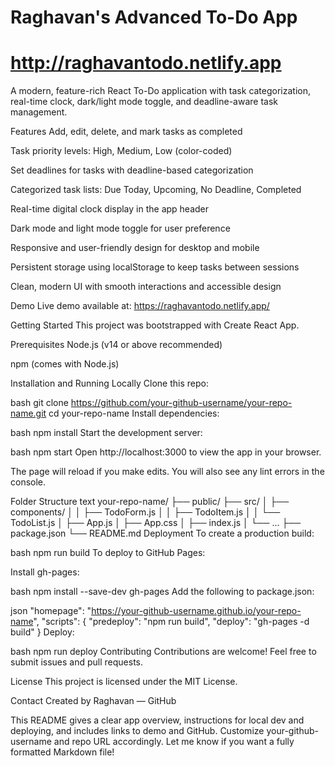 # Raghavan's Advanced To-Do App



# http://raghavantodo.netlify.app
A modern, feature-rich React To-Do application with task categorization, real-time clock, dark/light mode toggle, and deadline-aware task management.

Features
Add, edit, delete, and mark tasks as completed

Task priority levels: High, Medium, Low (color-coded)

Set deadlines for tasks with deadline-based categorization

Categorized task lists: Due Today, Upcoming, No Deadline, Completed

Real-time digital clock display in the app header

Dark mode and light mode toggle for user preference

Responsive and user-friendly design for desktop and mobile

Persistent storage using localStorage to keep tasks between sessions

Clean, modern UI with smooth interactions and accessible design

Demo
Live demo available at: https://raghavantodo.netlify.app/

Getting Started
This project was bootstrapped with Create React App.

Prerequisites
Node.js (v14 or above recommended)

npm (comes with Node.js)

Installation and Running Locally
Clone this repo:

bash
git clone https://github.com/your-github-username/your-repo-name.git
cd your-repo-name
Install dependencies:

bash
npm install
Start the development server:

bash
npm start
Open http://localhost:3000 to view the app in your browser.

The page will reload if you make edits. You will also see any lint errors in the console.

Folder Structure
text
your-repo-name/
├── public/
├── src/
│   ├── components/
│   │   ├── TodoForm.js
│   │   ├── TodoItem.js
│   │   └── TodoList.js
│   ├── App.js
│   ├── App.css
│   ├── index.js
│   └── ...
├── package.json
└── README.md
Deployment
To create a production build:

bash
npm run build
To deploy to GitHub Pages:

Install gh-pages:

bash
npm install --save-dev gh-pages
Add the following to package.json:

json
"homepage": "https://your-github-username.github.io/your-repo-name",
"scripts": {
  "predeploy": "npm run build",
  "deploy": "gh-pages -d build"
}
Deploy:

bash
npm run deploy
Contributing
Contributions are welcome! Feel free to submit issues and pull requests.

License
This project is licensed under the MIT License.

Contact
Created by Raghavan — GitHub

This README gives a clear app overview, instructions for local dev and deploying, and includes links to demo and GitHub. Customize your-github-username and repo URL accordingly. Let me know if you want a fully formatted Markdown file!
